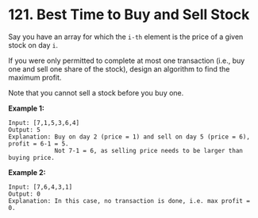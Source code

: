 # 121. Best Time to Buy and Sell Stock

Say you have an array for which the `i-th` element is the price of a given stock
on day `i`.

If you were only permitted to complete at most one transaction (i.e., buy one
and sell one share of the stock), design an algorithm to find the maximum
profit.

Note that you cannot sell a stock before you buy one.

__Example 1:__

```
Input: [7,1,5,3,6,4]
Output: 5
Explanation: Buy on day 2 (price = 1) and sell on day 5 (price = 6), profit = 6-1 = 5.
             Not 7-1 = 6, as selling price needs to be larger than buying price.
```

__Example 2:__

```
Input: [7,6,4,3,1]
Output: 0
Explanation: In this case, no transaction is done, i.e. max profit = 0.
```
